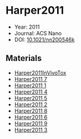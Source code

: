 <a name="article" />

# Harper2011

* Year: 2011
* Journal: ACS Nano
* DOI: <a href="https://doi.org/10.1021/nn200546k">10.1021/nn200546k</a>

## Materials
* [Harper2011InVivoTox](nanowiki12.md)
* [Harper2011 7](nanowiki97.md)
* [Harper2011 1](nanowiki91.md)
* [Harper2011 4](nanowiki95.md)
* [Harper2011 5](nanowiki100.md)
* [Harper2011 2](nanowiki92.md)
* [Harper2011 8](nanowiki98.md)
* [Harper2011 6](nanowiki96.md)
* [Harper2011 9](nanowiki99.md)
* [Harper2011 3](nanowiki93.md)
